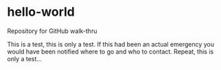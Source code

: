 hello-world
===========

Repository for GitHub walk-thru

This is a test, this is only a test. If this had been an actual emergency you would have been notified where to go and who to contact. Repeat, this is only a test...
